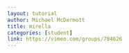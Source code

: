 ```yaml
---
layout: tutorial
author: Michael McDermott
title: mirella
categories: [student]
link: https://vimeo.com/groups/784626
---
```

